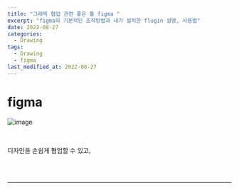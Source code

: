 ```yaml
---
title: "그래픽 협업 관련 좋은 툴 figma "
excerpt: "figma의 기본적인 조작방법과 내가 설치한 flugin 설명, 사용법"
date: 2022-08-27
categories:
  - Drawing
tags:
  - Drawing
  - figma
last_modified_at: 2022-08-27
---
```


# figma

![image](https://user-images.githubusercontent.com/91597005/187030103-48a46140-e643-4a7c-8928-ed060fe4004f.png)

<br>

디자인을 손쉽게 협업할 수 있고,

<br>

<!--
## 메서드들의 자세한 내용

| geolocation 메서드 이름 |                               설명                                |
| ----------------------- | :---------------------------------------------------------------: |
| `getCurrentPosition()`  |            사용자의 현재 위치의 위도, 경도를 가져온다             |
| `watchPosition()`       | 현재위치를 가져오고 사용자가 움직이면 지속적으로 정보를 갱신한다. |
| `clearWatch()`          |                 watchPosition()의 실행중지 메서드                 |

<br> -->

<br>

---

<!--
<br>

### 참고한 홈페이지 목록

#### [tcpschool - Geolocation](http://tcpschool.com/html/html5_api_geolocation)

#### [DaleSeo - [자바스크립트] fetch() 함수로 원격 API 호출하기](https://www.daleseo.com/js-window-fetch/) -->
